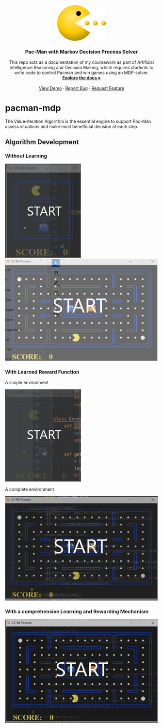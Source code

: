 <!-- Improved compatibility of back to top link: See: https://github.com/othneildrew/Best-README-Template/pull/73 -->
<a name="readme-top"></a>


<!-- PROJECT LOGO -->
<br />
<div align="center">
  <a href="https://github.com/onlyEugeneLi/pacman-mdp">
    <img src="images/pac-man.png" alt="Logo" width="160">
  </a>

  <h3 align="center">Pac-Man with Markov Decision Process Solver</h3>

  <p align="center">
    This repo acts as a documentation of my coursework as part of Artificial Intelligence Reasoning and Decision Making, which requires students to write code to control Pacman and win games using an MDP-solver.
    <br />
    <a href="https://github.com/onlyEugeneLi/pacman-mdp"><strong>Explore the docs »</strong></a>
    <br />
    <br />
    <a href="https://github.com/onlyEugeneLi/pacman-mdp">View Demo</a>
    ·
    <a href="https://github.com/onlyEugeneLi/pacman-mdp/issues">Report Bug</a>
    ·
    <a href="https://github.com/onlyEugeneLi/pacman-mdp/issues">Request Feature</a>
  </p>
</div>

# pacman-mdp

The Value-iteration Algorithm is the essential engine to support Pac-Man assess situations and make most benetficial decision at each step.

## Algorithm Development

### Without Learning

<img src="images/pacman-random-small.gif" width="250"/>

<img src="images/pacman-random.gif" width="550"/>

### With Learned Reward Function

A simple environment

<img src="images/pacman-mdp-small.gif" width="250"/>

A complete environment

<img src="images/pacman-greedy.gif" width="550"/>

### With a comprehensive Learning and Rewarding Mechanism

<img src="images/pacman-mdp.gif" width="550"/>
